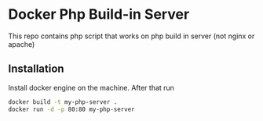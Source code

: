 # Docker Php Build-in Server

This repo contains php script that works on php build in server (not nginx or apache)

## Installation

Install docker engine on the machine. After that run 

```bash
docker build -t my-php-server .
docker run -d -p 80:80 my-php-server
```